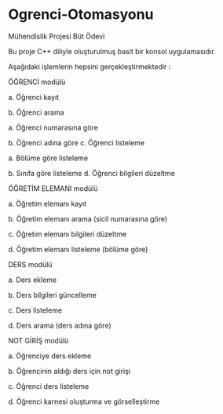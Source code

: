 # Ogrenci-Otomasyonu
Mühendislik Projesi Büt Ödevi

Bu proje C++ diliyle oluşturulmuş basit bir konsol uygulamasıdır.

Aşağıdaki işlemlerin hepsini gerçekleştirmektedir :

ÖĞRENCİ modülü

a. Öğrenci kayıt

b. Öğrenci arama

  a. Öğrenci numarasına göre
  
  b. Öğrenci adına göre
c. Öğrenci listeleme

  a. Bölüme göre listeleme
  
  b. Sınıfa göre listeleme
d. Öğrenci bilgileri düzeltme

ÖĞRETİM ELEMANI modülü

a. Öğretim elemanı kayıt

b. Öğretim elemanı arama (sicil numarasına göre)

c. Öğretim elemanı bilgileri düzeltme

d. Öğretim elemanı listeleme (bölüme göre)

DERS modülü

a. Ders ekleme

b. Ders bilgileri güncelleme

c. Ders listeleme

d. Ders arama (ders adına göre)

NOT GİRİŞ modülü

a. Öğrenciye ders ekleme

b. Öğrencinin aldığı ders için not girişi

c. Öğrenci ders listeleme

d. Öğrenci karnesi oluşturma ve görselleştirme

